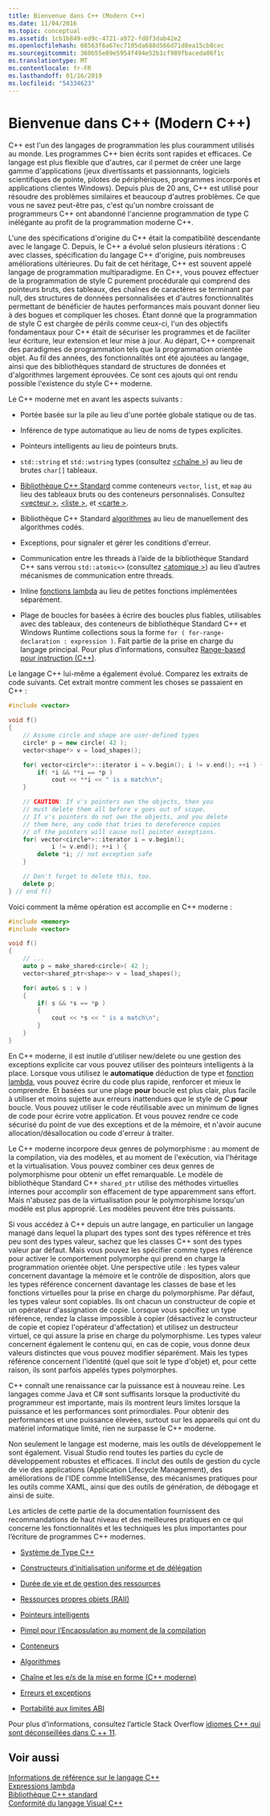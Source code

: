 ```yaml
---
title: Bienvenue dans C++ (Modern C++)
ms.date: 11/04/2016
ms.topic: conceptual
ms.assetid: 1cb1b849-ed9c-4721-a972-fd8f3dab42e2
ms.openlocfilehash: 08563f6a67ec7105da688d566d71d8ea15cb8cec
ms.sourcegitcommit: 360b55e89e5954f494e52b1cf989fbaceda06f1c
ms.translationtype: MT
ms.contentlocale: fr-FR
ms.lasthandoff: 01/16/2019
ms.locfileid: "54334623"
---
```

# <a name="welcome-back-to-c-modern-c"></a>Bienvenue dans C++ (Modern C++)

C++ est l'un des langages de programmation les plus couramment utilisés au monde. Les programmes C++ bien écrits sont rapides et efficaces. Ce langage est plus flexible que d'autres, car il permet de créer une large gamme d'applications (jeux divertissants et passionnants, logiciels scientifiques de pointe, pilotes de périphériques, programmes incorporés et applications clientes Windows). Depuis plus de 20 ans, C++ est utilisé pour résoudre des problèmes similaires et beaucoup d'autres problèmes. Ce que vous ne savez peut-être pas, c'est qu'un nombre croissant de programmeurs C++ ont abandonné l'ancienne programmation de type C inélégante au profit de la programmation moderne C++.

L'une des spécifications d'origine du C++ était la compatibilité descendante avec le langage C. Depuis, le C++ a évolué selon plusieurs itérations : C avec classes, spécification du langage C++ d'origine, puis nombreuses améliorations ultérieures. Du fait de cet héritage, C++ est souvent appelé langage de programmation multiparadigme. En C++, vous pouvez effectuer de la programmation de style C purement procédurale qui comprend des pointeurs bruts, des tableaux, des chaînes de caractères se terminant par null, des structures de données personnalisées et d'autres fonctionnalités permettant de bénéficier de hautes performances mais pouvant donner lieu à des bogues et compliquer les choses.  Étant donné que la programmation de style C est chargée de périls comme ceux-ci, l'un des objectifs fondamentaux pour C++ était de sécuriser les programmes et de faciliter leur écriture, leur extension et leur mise à jour. Au départ, C++ comprenait des paradigmes de programmation tels que la programmation orientée objet. Au fil des années, des fonctionnalités ont été ajoutées au langage, ainsi que des bibliothèques standard de structures de données et d'algorithmes largement éprouvées. Ce sont ces ajouts qui ont rendu possible l'existence du style C++ moderne.

Le C++ moderne met en avant les aspects suivants :

- Portée basée sur la pile au lieu d'une portée globale statique ou de tas.

- Inférence de type automatique au lieu de noms de types explicites.

- Pointeurs intelligents au lieu de pointeurs bruts.

- `std::string` et `std::wstring` types (consultez [ \<chaîne >](../standard-library/string.md)) au lieu de brutes `char[]` tableaux.

- [Bibliothèque C++ Standard](../standard-library/cpp-standard-library-header-files.md) comme conteneurs `vector`, `list`, et `map` au lieu des tableaux bruts ou des conteneurs personnalisés. Consultez [ \<vecteur >](../standard-library/vector.md), [ \<liste >](../standard-library/list.md), et [ \<carte >](../standard-library/map.md).

- Bibliothèque C++ Standard [algorithmes](../standard-library/algorithm.md) au lieu de manuellement des algorithmes codés.

- Exceptions, pour signaler et gérer les conditions d'erreur.

- Communication entre les threads à l’aide de la bibliothèque Standard C++ sans verrou `std::atomic<>` (consultez [ \<atomique >](../standard-library/atomic.md)) au lieu d’autres mécanismes de communication entre threads.

- Inline [fonctions lambda](../cpp/lambda-expressions-in-cpp.md) au lieu de petites fonctions implémentées séparément.

- Plage de boucles for basées à écrire des boucles plus fiables, utilisables avec des tableaux, des conteneurs de bibliothèque Standard C++ et Windows Runtime collections sous la forme `for ( for-range-declaration : expression )`. Fait partie de la prise en charge du langage principal. Pour plus d’informations, consultez [Range-based pour instruction (C++)](../cpp/range-based-for-statement-cpp.md).

Le langage C++ lui-même a également évolué. Comparez les extraits de code suivants. Cet extrait montre comment les choses se passaient en C++ :

```cpp
#include <vector>

void f()
{
    // Assume circle and shape are user-defined types
    circle* p = new circle( 42 );
    vector<shape*> v = load_shapes();

    for( vector<circle*>::iterator i = v.begin(); i != v.end(); ++i ) {
        if( *i && **i == *p )
            cout << **i << " is a match\n";
    }

    // CAUTION: If v's pointers own the objects, then you
    // must delete them all before v goes out of scope.
    // If v's pointers do not own the objects, and you delete
    // them here, any code that tries to dereference copies
    // of the pointers will cause null pointer exceptions.
    for( vector<circle*>::iterator i = v.begin();
            i != v.end(); ++i ) {
        delete *i; // not exception safe
    }

    // Don't forget to delete this, too.
    delete p;
} // end f()
```

Voici comment la même opération est accomplie en C++ moderne :

```cpp
#include <memory>
#include <vector>

void f()
{
    // ...
    auto p = make_shared<circle>( 42 );
    vector<shared_ptr<shape>> v = load_shapes();

    for( auto& s : v )
    {
        if( s && *s == *p )
        {
            cout << *s << " is a match\n";
        }
    }
}
```

En C++ moderne, il est inutile d'utiliser new/delete ou une gestion des exceptions explicite car vous pouvez utiliser des pointeurs intelligents à la place. Lorsque vous utilisez le **automatique** déduction de type et [fonction lambda](../cpp/lambda-expressions-in-cpp.md), vous pouvez écrire du code plus rapide, renforcer et mieux le comprendre. Et basées sur une plage **pour** boucle est plus clair, plus facile à utiliser et moins sujette aux erreurs inattendues que le style de C **pour** boucle. Vous pouvez utiliser le code réutilisable avec un minimum de lignes de code pour écrire votre application. Et vous pouvez rendre ce code sécurisé du point de vue des exceptions et de la mémoire, et n'avoir aucune allocation/désallocation ou code d'erreur à traiter.

Le C++ moderne incorpore deux genres de polymorphisme : au moment de la compilation, via des modèles, et au moment de l'exécution, via l'héritage et la virtualisation. Vous pouvez combiner ces deux genres de polymorphisme pour obtenir un effet remarquable. Le modèle de bibliothèque Standard C++ `shared_ptr` utilise des méthodes virtuelles internes pour accomplir son effacement de type apparemment sans effort. Mais n'abusez pas de la virtualisation pour le polymorphisme lorsqu'un modèle est plus approprié. Les modèles peuvent être très puissants.

Si vous accédez à C++ depuis un autre langage, en particulier un langage managé dans lequel la plupart des types sont des types référence et très peu sont des types valeur, sachez que les classes C++ sont des types valeur par défaut. Mais vous pouvez les spécifier comme types référence pour activer le comportement polymorphe qui prend en charge la programmation orientée objet. Une perspective utile : les types valeur concernent davantage la mémoire et le contrôle de disposition, alors que les types référence concernent davantage les classes de base et les fonctions virtuelles pour la prise en charge du polymorphisme. Par défaut, les types valeur sont copiables. Ils ont chacun un constructeur de copie et un opérateur d'assignation de copie. Lorsque vous spécifiez un type référence, rendez la classe impossible à copier (désactivez le constructeur de copie et copiez l'opérateur d'affectation) et utilisez un destructeur virtuel, ce qui assure la prise en charge du polymorphisme. Les types valeur concernent également le contenu qui, en cas de copie, vous donne deux valeurs distinctes que vous pouvez modifier séparément. Mais les types référence concernent l'identité (quel que soit le type d'objet) et, pour cette raison, ils sont parfois appelés types polymorphes.

C++ connaît une renaissance car la puissance est à nouveau reine. Les langages comme Java et C# sont suffisants lorsque la productivité du programmeur est importante, mais ils montrent leurs limites lorsque la puissance et les performances sont primordiales. Pour obtenir des performances et une puissance élevées, surtout sur les appareils qui ont du matériel informatique limité, rien ne surpasse le C++ moderne.

Non seulement le langage est moderne, mais les outils de développement le sont également. Visual Studio rend toutes les parties du cycle de développement robustes et efficaces. Il inclut des outils de gestion du cycle de vie des applications (Application Lifecycle Management), des améliorations de l'IDE comme IntelliSense, des mécanismes pratiques pour les outils comme XAML, ainsi que des outils de génération, de débogage et ainsi de suite.

Les articles de cette partie de la documentation fournissent des recommandations de haut niveau et des meilleures pratiques en ce qui concerne les fonctionnalités et les techniques les plus importantes pour l’écriture de programmes C++ modernes.

- [Système de Type C++](../cpp/cpp-type-system-modern-cpp.md)

- [Constructeurs d’initialisation uniforme et de délégation](../cpp/uniform-initialization-and-delegating-constructors.md)

- [Durée de vie et de gestion des ressources](../cpp/object-lifetime-and-resource-management-modern-cpp.md)

- [Ressources propres objets (RAII)](../cpp/objects-own-resources-raii.md)

- [Pointeurs intelligents](../cpp/smart-pointers-modern-cpp.md)

- [Pimpl pour l’Encapsulation au moment de la compilation](../cpp/pimpl-for-compile-time-encapsulation-modern-cpp.md)

- [Conteneurs](../cpp/containers-modern-cpp.md)

- [Algorithmes](../cpp/algorithms-modern-cpp.md)

- [Chaîne et les e/s de la mise en forme (C++ moderne)](../cpp/string-and-i-o-formatting-modern-cpp.md)

- [Erreurs et exceptions](../cpp/errors-and-exception-handling-modern-cpp.md)

- [Portabilité aux limites ABI](../cpp/portability-at-abi-boundaries-modern-cpp.md)

Pour plus d’informations, consultez l’article Stack Overflow [idiomes C++ qui sont déconseillées dans C ++ 11](https://stackoverflow.com/questions/9299101/which-c-idioms-are-deprecated-in-c11).

## <a name="see-also"></a>Voir aussi

[Informations de référence sur le langage C++](../cpp/cpp-language-reference.md)<br/>
[Expressions lambda](../cpp/lambda-expressions-in-cpp.md)<br/>
[Bibliothèque C++ standard](../standard-library/cpp-standard-library-reference.md)<br/>
[Conformité du langage Visual C++](../visual-cpp-language-conformance.md)